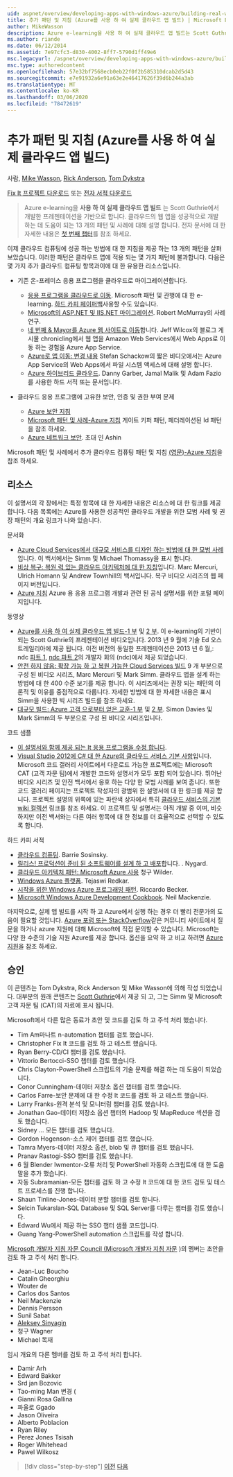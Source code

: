 ```yaml
---
uid: aspnet/overview/developing-apps-with-windows-azure/building-real-world-cloud-apps-with-windows-azure/more-patterns-and-guidance
title: 추가 패턴 및 지침 (Azure를 사용 하 여 실제 클라우드 앱 빌드) | Microsoft Docs
author: MikeWasson
description: Azure e-learning을 사용 하 여 실제 클라우드 앱 빌드는 Scott Guthrie에서 개발한 프레젠테이션을 기반으로 합니다. 여기에는 다음을 수행할 수 있는 13 개의 패턴과 사례가 설명 되어 있습니다.
ms.author: riande
ms.date: 06/12/2014
ms.assetid: 7e97cfc3-d830-4002-8ff7-5790d1ff49e6
msc.legacyurl: /aspnet/overview/developing-apps-with-windows-azure/building-real-world-cloud-apps-with-windows-azure/more-patterns-and-guidance
msc.type: authoredcontent
ms.openlocfilehash: 57e32bf7568ecb0eb22f0f2b585310dcab2d5d43
ms.sourcegitcommit: e7e91932a6e91a63e2e46417626f39d6b244a3ab
ms.translationtype: MT
ms.contentlocale: ko-KR
ms.lasthandoff: 03/06/2020
ms.locfileid: "78472619"
---
```

# <a name="more-patterns-and-guidance-building-real-world-cloud-apps-with-azure"></a>추가 패턴 및 지침 (Azure를 사용 하 여 실제 클라우드 앱 빌드)

사람, [Mike Wasson](https://github.com/MikeWasson), [Rick Anderson](https://twitter.com/RickAndMSFT), [Tom Dykstra](https://github.com/tdykstra)

[Fix It 프로젝트 다운로드](https://code.msdn.microsoft.com/Fix-It-app-for-Building-cdd80df4) 또는 [전자 서적 다운로드](https://blogs.msdn.com/b/microsoft_press/archive/2014/07/23/free-ebook-building-cloud-apps-with-microsoft-azure.aspx)

> Azure e-learning을 **사용 하 여 실제 클라우드 앱 빌드** 는 Scott Guthrie에서 개발한 프레젠테이션을 기반으로 합니다. 클라우드의 웹 앱을 성공적으로 개발 하는 데 도움이 되는 13 개의 패턴 및 사례에 대해 설명 합니다. 전자 문서에 대 한 자세한 내용은 [첫 번째 챕터](introduction.md)를 참조 하세요.

이제 클라우드 컴퓨팅에 성공 하는 방법에 대 한 지침을 제공 하는 13 개의 패턴을 살펴보았습니다. 이러한 패턴은 클라우드 앱에 적용 되는 몇 가지 패턴에 불과합니다. 다음은 몇 가지 추가 클라우드 컴퓨팅 항목과이에 대 한 유용한 리소스입니다.

- 기존 온-프레미스 응용 프로그램을 클라우드로 마이그레이션합니다. 

    - [응용 프로그램을 클라우드로 이동](https://msdn.microsoft.com/library/ff728592.aspx). Microsoft 패턴 및 관행에 대 한 e-learning. [하드 카피 페이퍼백](https://www.amazon.com/dp/1621140202)사용할 수도 있습니다.
    - [Microsoft의 ASP.NET 및 IIS.NET 마이그레이션](https://go.microsoft.com/fwlink/?LinkId=400656). Robert McMurray의 사례 연구.
    - [네 번째 &amp; Mayor를 Azure 웹 사이트로 이동](http://www.jeff.wilcox.name/2013/04/4thandmayor-azure-websites/)합니다. Jeff Wilcox의 블로그 게시물 chronicling에서 웹 앱을 Amazon Web Services에서 Web Apps로 이동 하는 경험을 Azure App Service.
    - [Azure로 앱 이동: 변경 내용](https://azure.microsoft.com/documentation/videos/web-sites-internals-and-the-file-system/) Stefan Schackow의 짧은 비디오에서는 Azure App Service의 Web Apps에서 파일 시스템 액세스에 대해 설명 합니다.
    - [Azure 하이브리드 클라우드](https://www.amazon.com/dp/B00EOP4UQW). Danny Garber, Jamal Malik 및 Adam Fazio를 사용한 하드 서적 또는 문서입니다.
- 클라우드 응용 프로그램에 고유한 보안, 인증 및 권한 부여 문제

    - [Azure 보안 지침](https://azure.microsoft.com/blog/2014/02/10/best-practices-windows-azure-websites-waws/)
    - [Microsoft 패턴 및 사례-Azure 지침](https://msdn.microsoft.com/library/dn568099.aspx) 게이트 키퍼 패턴, 페더레이션된 Id 패턴을 참조 하세요.
    - [Azure 네트워크 보안](https://download.microsoft.com/download/4/3/9/43902EC9-410E-4875-8800-0788BE146A3D/Windows%20Azure%20Network%20Security%20Whitepaper%20-%20FINAL.docx). 초대 인 Ashin

Microsoft 패턴 및 사례에서 추가 클라우드 컴퓨팅 패턴 및 지침 [(영문)-Azure 지침](https://msdn.microsoft.com/library/dn568099.aspx)을 참조 하세요.

<a id="resources"></a>
## <a name="resources"></a>리소스

이 설명서의 각 장에서는 특정 항목에 대 한 자세한 내용은 리소스에 대 한 링크를 제공 합니다. 다음 목록에는 Azure를 사용한 성공적인 클라우드 개발을 위한 모범 사례 및 권장 패턴의 개요 링크가 나와 있습니다.

문서화

- [Azure Cloud Services에서 대규모 서비스를 디자인 하는 방법에 대 한 모범 사례](https://msdn.microsoft.com/library/windowsazure/jj717232.aspx)입니다. 이 백서에서는 Simm 및 Michael Thomassy을 표시 합니다.
- [비상 복구: 복원 력 있는 클라우드 아키텍처에 대 한 지침](https://msdn.microsoft.com/library/windowsazure/jj853352.aspx)입니다. Marc Mercuri, Ulrich Homann 및 Andrew Townhill의 백서입니다. 복구 비디오 시리즈의 웹 페이지 버전입니다.
- [Azure 지침](https://azure.microsoft.com/develop/net/guidance/) Azure 용 응용 프로그램 개발과 관련 된 공식 설명서를 위한 포털 페이지입니다.

동영상

- [Azure를 사용 하 여 실제 클라우드 앱 빌드-1 부](https://channel9.msdn.com/Events/TechEd/Australia/2013/AZR324) 및 [2 부](https://channel9.msdn.com/Events/TechEd/Australia/2013/AZR325). 이 e-learning의 기반이 되는 Scott Guthrie의 프레젠테이션 비디오입니다. 2013 년 9 월에 기술 Ed 오스트레일리아에 제공 됩니다. 이전 버전의 동일한 프레젠테이션은 2013 년 6 월,: ndc [파트 1](http://vimeo.com/68215538), [ndc 파트 2](http://vimeo.com/68215602)의 개발자 회의 (ndc)에서 제공 되었습니다.
- [안전 하지 않음: 확장 가능 하 고 복원 가능한 Cloud Services 빌드](https://channel9.msdn.com/Series/FailSafe) 9 개 부분으로 구성 된 비디오 시리즈, Marc Mercuri 및 Mark Simm. 클라우드 앱을 설계 하는 방법에 대 한 400 수준 보기를 제공 합니다. 이 시리즈에서는 권장 되는 패턴의 이론적 및 이유를 중점적으로 다룹니다. 자세한 방법에 대 한 자세한 내용은 표시 Simm을 사용한 빅 시리즈 빌드를 참조 하세요.
- [대규모 빌드: Azure 고객 으로부터 얻은 교훈-1 부](https://channel9.msdn.com/Events/Build/2012/3-029) 및 [2 부](https://channel9.msdn.com/Events/Build/2012/3-030). Simon Davies 및 Mark Simm의 두 부분으로 구성 된 비디오 시리즈입니다.

코드 샘플

- [이 설명서와 함께 제공 되는 It 응용 프로그램을 수정 합니다](https://code.msdn.microsoft.com/Fix-It-app-for-Building-cdd80df4?cdn_id=2013-12-03-002).
- [Visual Studio 2012에 C# 대 한 Azure의 클라우드 서비스 기본 사항](https://aka.ms/csf)입니다. Microsoft 코드 갤러리 사이트에서 다운로드 가능한 프로젝트에는 Microsoft CAT (고객 자문 팀)에서 개발한 코드와 설명서가 모두 포함 되어 있습니다. 뛰어난 비디오 시리즈 및 안전 백서에서 옹호 하는 다양 한 모범 사례를 보여 줍니다. 또한 코드 갤러리 페이지는 프로젝트 작성자의 광범위 한 설명서에 대 한 링크를 제공 합니다. 프로젝트 설명의 위쪽에 있는 파란색 상자에서 특히 [클라우드 서비스의 기본 wiki 컬렉션](https://social.technet.microsoft.com/wiki/contents/articles/17987.cloud-service-fundamentals.aspx) 링크를 참조 하세요. 이 프로젝트 및 설명서는 아직 개발 중 이며, 비슷하지만 이전 백서와는 다른 여러 항목에 대 한 정보를 더 효율적으로 선택할 수 있도록 합니다.

하드 카피 서적

- [클라우드 컴퓨팅](https://www.amazon.com/dp/0470903562). Barrie Sosinsky.
- [릴리스! 프로덕션이 준비 된 소프트웨어를 설계 하 고 배포](https://www.amazon.com/Release-It-Production-Ready-Pragmatic-Programmers/dp/0978739213)합니다. . Nygard.
- [클라우드 아키텍처 패턴: Microsoft Azure 사용](http://shop.oreilly.com/product/0636920023777.do) 청구 Wilder.
- [Windows Azure 플랫폼](https://www.amazon.com/dp/1430235632). Tejaswi Redkar.
- [시작을 위한 Windows Azure 프로그래밍 패턴](https://www.amazon.com/dp/1849685606). Riccardo Becker.
- [Microsoft Windows Azure Development Cookbook](https://www.amazon.com/dp/1849682224). Neil Mackenzie.

마지막으로, 실제 앱 빌드를 시작 하 고 Azure에서 실행 하는 경우 더 빨리 전문가의 도움이 필요할 것입니다. [Azure 포럼 또는 StackOverflow](https://azure.microsoft.com/support/forums/)같은 커뮤니티 사이트에서 질문을 하거나 azure 지원에 대해 Microsoft에 직접 문의할 수 있습니다. Microsoft는 다양 한 수준의 기술 지원 Azure를 제공 합니다. 옵션을 요약 하 고 비교 하려면 [Azure 지원](https://azure.microsoft.com/support/plans/)을 참조 하세요.

<a id="acknowledgments"></a>
## <a name="acknowledgments"></a>승인

이 콘텐츠는 Tom Dykstra, Rick Anderson 및 Mike Wasson에 의해 작성 되었습니다. 대부분의 원래 콘텐츠는 [Scott Guthrie](https://weblogs.asp.net/scottgu/)에서 제공 되 고, 그는 Simm 및 Microsoft 고객 자문 팀 (CAT)의 자료에 표시 됩니다.

Microsoft에서 다른 많은 동료가 초안 및 코드를 검토 하 고 주석 처리 했습니다.

- Tim Am마나트 n-automation 챕터를 검토 했습니다.
- Christopher Fix It 코드를 검토 하 고 테스트 했습니다.
- Ryan Berry-CD/CI 챕터를 검토 했습니다.
- Vittorio Bertocci-SSO 챕터를 검토 했습니다.
- Chris Clayton-PowerShell 스크립트의 기술 문제를 해결 하는 데 도움이 되었습니다.
- Conor Cunningham-데이터 저장소 옵션 챕터를 검토 했습니다.
- Carlos Farre-보안 문제에 대 한 수정 It 코드를 검토 하 고 테스트 했습니다.
- Larry Franks-원격 분석 및 모니터링 챕터를 검토 했습니다.
- Jonathan Gao-데이터 저장소 옵션 챕터의 Hadoop 및 MapReduce 섹션을 검토 했습니다.
- Sidney ... 모든 챕터를 검토 했습니다.
- Gordon Hogenson-소스 제어 챕터를 검토 했습니다.
- Tamra Myers-데이터 저장소 옵션, blob 및 큐 챕터를 검토 했습니다.
- Pranav Rastogi-SSO 챕터를 검토 했습니다.
- 6 월 Blender Iwmentor-오류 처리 및 PowerShell 자동화 스크립트에 대 한 도움말을 추가 했습니다.
- 자동 Subramanian-모든 챕터를 검토 하 고 수정 It 코드에 대 한 코드 검토 및 테스트 프로세스를 진행 합니다.
- Shaun Tinline-Jones-데이터 분할 챕터를 검토 합니다.
- Selcin Tukarslan-SQL Database 및 SQL Server를 다루는 챕터를 검토 했습니다.
- Edward Wu에서 제공 하는 SSO 챕터 샘플 코드입니다.
- Guang Yang-PowerShell automation 스크립트를 작성 합니다.

[Microsoft 개발자 지침 자문 Council (Microsoft 개발자 지침 자문](https://aka.ms/DGAC) )의 멤버는 초안을 검토 하 고 주석 처리 합니다.

- Jean-Luc Boucho
- Catalin Gheorghiu
- Wouter de
- Carlos dos Santos
- Neil Mackenzie
- Dennis Persson
- Sunil Sabat
- [Aleksey Sinyagin](http://www.linkedin.com/in/sinyagin)
- 청구 Wagner
- Michael 목재

임시 개요의 다른 멤버를 검토 하 고 주석 처리 합니다.

- Damir Arh
- Edward Bakker
- Srd jan Bozovic
- Tao-ming Man 변경 (
- Gianni Rosa Gallina
- 파울로 Ggado
- Jason Oliveira
- Alberto Poblacion
- Ryan Riley
- Perez Jones Tsisah
- Roger Whitehead
- Pawel Wilkosz

> [!div class="step-by-step"]
> [이전](queue-centric-work-pattern.md)
> [다음](the-fix-it-sample-application.md)
